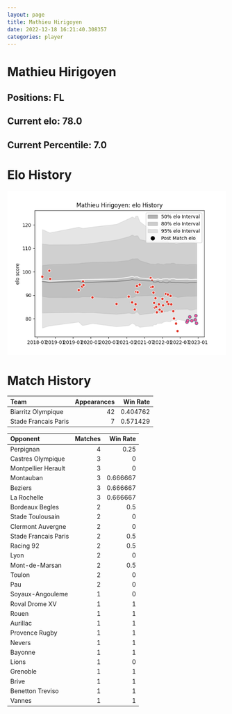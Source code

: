 ```yaml
---  
layout: page  
title: Mathieu Hirigoyen  
date: 2022-12-18 16:21:40.308357  
categories: player  
---
```

# Mathieu Hirigoyen

## Positions: FL

## Current elo: 78.0

## Current Percentile: 7.0

# Elo History


![elo history](history_MathieuHirigoyen.png)
# Match History


| Team                 |   Appearances |   Win Rate |
|:---------------------|--------------:|-----------:|
| Biarritz Olympique   |            42 |   0.404762 |
| Stade Francais Paris |             7 |   0.571429 |

| Opponent             |   Matches |   Win Rate |
|:---------------------|----------:|-----------:|
| Perpignan            |         4 |   0.25     |
| Castres Olympique    |         3 |   0        |
| Montpellier Herault  |         3 |   0        |
| Montauban            |         3 |   0.666667 |
| Beziers              |         3 |   0.666667 |
| La Rochelle          |         3 |   0.666667 |
| Bordeaux Begles      |         2 |   0.5      |
| Stade Toulousain     |         2 |   0        |
| Clermont Auvergne    |         2 |   0        |
| Stade Francais Paris |         2 |   0.5      |
| Racing 92            |         2 |   0.5      |
| Lyon                 |         2 |   0        |
| Mont-de-Marsan       |         2 |   0.5      |
| Toulon               |         2 |   0        |
| Pau                  |         2 |   0        |
| Soyaux-Angouleme     |         1 |   0        |
| Roval Drome XV       |         1 |   1        |
| Rouen                |         1 |   1        |
| Aurillac             |         1 |   1        |
| Provence Rugby       |         1 |   1        |
| Nevers               |         1 |   1        |
| Bayonne              |         1 |   1        |
| Lions                |         1 |   0        |
| Grenoble             |         1 |   1        |
| Brive                |         1 |   1        |
| Benetton Treviso     |         1 |   1        |
| Vannes               |         1 |   1        |